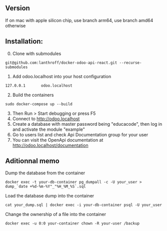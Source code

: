 ## Version

If on mac with apple silicon chip, use branch arm64, use branch amd64 otherwise

## Installation:
0. Clone with submodules
```
git@github.com:lanthroff/docker-odoo-api-react.git --recurse-submodules
```
1. Add odoo.localhost into your host configuration
```
127.0.0.1       odoo.localhost
```

2. Build the containers
```
sudo docker-compose up --build
```

3. Then Run > Start debugging or press F5
4. Connect to http://odoo.localhost
5. Create a database with master password being "educacode", then log in
and activate the module "example"
6. Go to users list and check Api Documentation group for your user
7. You can visit the OpenApi documentation at http://odoo.localhost/documentation
   
## Aditionnal memo

Dump the database from the container
```
docker exec -t your-db-container pg_dumpall -c -U your_user > dump_`date +%d-%m-%Y"_"%H_%M_%S`.sql
```

Load the database dump into the container
```
cat your_dump.sql | docker exec -i your-db-container psql -U your_user
```

Change the ownership of a file into the container
```
docker exec -u 0:0 your-container chown -R your-user /backup
```